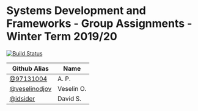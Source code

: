 # Systems Development and Frameworks - Group Assignments - Winter Term 2019/20

[![Build Status](https://travis-ci.com/97131004/Systems-Development-and-Frameworks.svg?branch=dev_4)](https://travis-ci.com/97131004/Systems-Development-and-Frameworks)

| Github Alias                                         | Name         |
| ---------------------------------------------------- | ------------ |
| [@97131004](https://github.com/97131004)           | A. P.        |
| [@veselinodjov](https://github.com/veselinodjov)     | Veselin O.   |
| [@idsider](https://github.com/idsider)               | David S.     |
